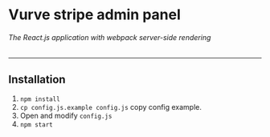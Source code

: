 # Vurve stripe admin panel
###### The React.js application with webpack server-side rendering
***

## Installation
1. `npm install`
2. `cp config.js.example config.js` copy config example.
3. Open and modify `config.js`
4. `npm start`